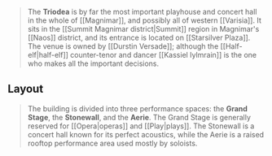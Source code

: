 > The **Triodea** is by far the most important playhouse and concert hall in the whole of [[Magnimar]], and possibly all of western [[Varisia]]. It sits in the [[Summit Magnimar district|Summit]] region in Magnimar's [[Naos]] district, and its entrance is located on [[Starsilver Plaza]].  The venue is owned by [[Durstin Versade]]; although the [[Half-elf|half-elf]] counter-tenor and dancer [[Kassiel Iylmrain]] is the one who makes all the important decisions.


## Layout

> The building is divided into three performance spaces: the **Grand Stage**, the **Stonewall**, and the **Aerie**.  The Grand Stage is generally reserved for [[Opera|operas]] and [[Play|plays]].  The Stonewall is a concert hall known for its perfect acoustics, while the Aerie is a raised rooftop performance area used mostly by soloists.








